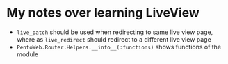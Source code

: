 # My notes over learning LiveView
- `live_patch` should be used when redirecting to same live view page, where as `live_redirect` should redirect to a different live view page
- `PentoWeb.Router.Helpers.__info__(:functions)` shows functions of the module